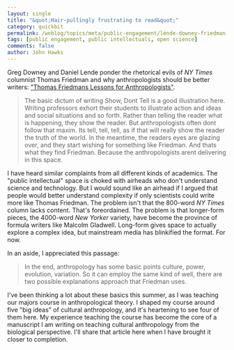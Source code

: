 ```yaml
---
layout: single 
title: "&quot;Hair-pullingly frustrating to read&quot;" 
category: quickbit
permalink: /weblog/topics/meta/public-engagement/lende-downey-friedman-2012.html
tags: [public engagement, public intellectuals, open science] 
comments: false 
author: John Hawks 
---
```


Greg Downey and Daniel Lende ponder the rhetorical evils of <em>NY Times</em> columnist Thomas Friedman and why anthropologists should be better writers: <a href="http://blogs.plos.org/neuroanthropology/2012/07/13/thomas-friedmans-lessons-for-anthropologists/">"Thomas Friedmans Lessons for Anthropologists"</a>. 

<blockquote>The basic dictum of writing  Show, Dont Tell  is a good illustration here. Writing professors exhort their students to illustrate action and ideas and social situations and so forth. Rather than telling the reader what is happening, they show the reader. But anthropologists often dont follow that maxim. Its tell, tell, tell, as if that will really show the reader the truth of the world. In the meantime, the readers eyes are glazing over, and they start wishing for something like Friedman. And thats what they find  Friedman. Because the anthropologists arent delivering in this space.</blockquote>

I have heard similar complaints from all different kinds of academics. The "public intellectual" space is choked with airheads who don't understand science and technology. But I would sound like an airhead if I argued that people would better understand complexity if only scientists could write more like Thomas Friedman. The problem isn't that the 800-word <em>NY Times</em> column lacks content. That's foreordained. The problem is that longer-form pieces, the 4000-word <em>New Yorker</em> variety, have become the province of formula writers like Malcolm Gladwell. Long-form gives space to actually explore a complex idea, but mainstream media has blinkified the format. For now.

In an aside, I appreciated this passage:

<blockquote>In the end, anthropology has some basic points  culture, power, evolution, variation. So it can employ the same kind of well, there are two possible explanations approach that Friedman uses.</blockquote>

I've been thinking a lot about these basics this summer, as I was teaching our majors course in anthropological theory. I shaped my course around five "big ideas" of cultural anthropology, and it's heartening to see four of them here. My experience teaching the course has become the core of a manuscript I am writing on teaching cultural anthropology from the biological perspective. I'll share that article here when I have brought it closer to completion. 


